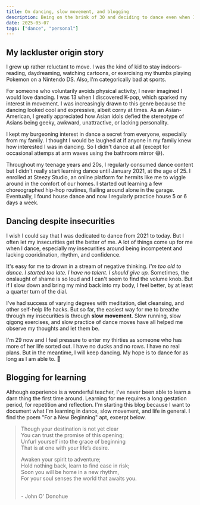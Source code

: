 ```yaml
---
title: On dancing, slow movement, and blogging
description: Being on the brink of 30 and deciding to dance even when I feel old. 
date: 2025-05-07
tags: ["dance", "personal"]
---
```


## My lackluster origin story
I grew up rather reluctant to move. I was the kind of kid to stay indoors- reading, daydreaming, watching cartoons, or exercising my thumbs playing Pokemon on a Nintendo DS. Also, I'm categorically bad at sports. 

For someone who voluntarily avoids physical activity, I never imagined I would love dancing. I was 13 when I discovered K-pop, which sparked my interest in movement. I was increasingly drawn to this genre because the dancing looked cool and expressive, albeit corny at times. As an Asian-American, I greatly appreciated how Asian idols defied the stereotype of Asians being geeky, awkward, unattractive, or lacking personality. 

I kept my burgeoning interest in dance a secret from everyone, especially from my family. I thought I would be laughed at if anyone in my family knew how interested I was in dancing. So I didn't dance at all (except for occasional attemps at arm waves using the bathroom mirror 😅).

Throughout my teenage years and 20s, I regularly consumed dance content but I didn't really start learning dance until January 2021, at the age of 25. I enrolled at Steezy Studio, an online platform for hermits like me to wiggle around in the comfort of our homes. I started out learning a few choreographed hip-hop routines, flailing around alone in the garage. Eventually, I found house dance and now I regularly practice house 5 or 6 days a week. 

## Dancing despite insecurities 
I wish I could say that I was dedicated to dance from 2021 to today. But I often let my insecurities get the better of me. A lot of things come up for me when I dance, especially my insecurities around being incompetent and lacking cooridination, rhythm, and confidence.

It's easy for me to drown in a stream of negative thinking. _I'm too old to dance. I started too late. I have no talent. I should give up._ Sometimes, the onslaught of shame is so loud and I can't seem to find the volume knob. But if I slow down and bring my mind back into my body, I feel better, by at least a quarter turn of the dial. 

I've had success of varying degrees with meditation, diet cleansing, and other self-help life hacks. But so far, the easiest way for me to breathe through my insecurities is through **slow movement**. Slow running, slow qigong exercises, and slow practice of dance moves have all helped me observe my thoughts and let them be. 

I'm 29 now and I feel pressure to enter my thirties as someone who has more of her life sorted out. I have no ducks and no rows. I have no real plans. But in the meantime, I will keep dancing. My hope is to dance for as long as I am able to. 💃

## Blogging for learning 

Although experience is a wonderful teacher, I've never been able to learn a darn thing the first time around. Learning for me requires a long gestation period, for repetition and reflection. I'm starting this blog because I want to document what I'm learning in dance, slow movement, and life in general. I find the poem "For a New Beginning" apt, excerpt below. 

>Though your destination is not yet clear
><br>You can trust the promise of this opening;
><br>Unfurl yourself into the grace of beginning
><br>That is at one with your life’s desire.
>
>Awaken your spirit to adventure;
><br>Hold nothing back, learn to find ease in risk;
><br>Soon you will be home in a new rhythm,
><br>For your soul senses the world that awaits you.
>
><br>\- John O' Donohue 








